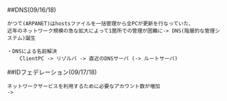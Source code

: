 ##DNS(09/16/18)
```
かつて(ARPANET)はhostsファイルを一括管理から全PCが更新を行なっていた、
近年のネットワーク規模の急な拡大によって1箇所での管理が困難に-> DNS(階層的な管理システム)誕生

・DNSによる名前解決
    ClientPC -> リゾルバ -> 直近のDNSサーバ (-> ルートサーバ)
```
##IDフェデレーション(09/17/18)
```
ネットワークサービスを利用するために必要なアカウント数が増加
->
```
